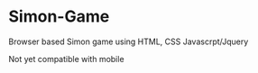 # Simon-Game
Browser based Simon game using HTML, CSS Javascrpt/Jquery

Not yet compatible with mobile 
